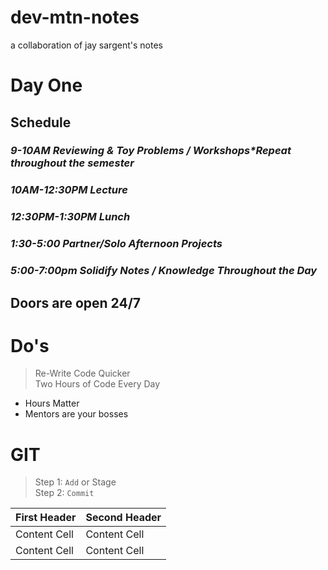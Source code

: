 # dev-mtn-notes
a collaboration of jay sargent's notes
# Day One
## Schedule
### *9-10AM Reviewing & Toy Problems / Workshops\*Repeat throughout the semester*
### *10AM-12:30PM Lecture*
### *12:30PM-1:30PM Lunch*
### *1:30-5:00 Partner/Solo Afternoon Projects*
### *5:00-7:00pm Solidify Notes / Knowledge Throughout the Day*

## Doors are open 24/7

# Do's
>Re-Write Code Quicker  
>Two Hours of Code Every Day  

* Hours Matter
* Mentors are your bosses

# GIT
>Step 1: `Add` or Stage  
>Step 2: `Commit`      

| First Header  | Second Header |
| ------------- | ------------- |
| Content Cell  | Content Cell  |
| Content Cell  | Content Cell  |